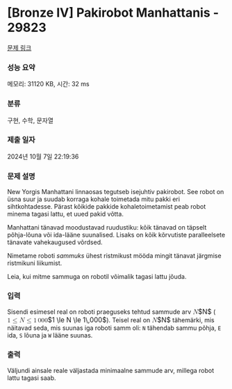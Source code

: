 # [Bronze IV] Pakirobot Manhattanis - 29823 

[문제 링크](https://www.acmicpc.net/problem/29823) 

### 성능 요약

메모리: 31120 KB, 시간: 32 ms

### 분류

구현, 수학, 문자열

### 제출 일자

2024년 10월 7일 22:19:36

### 문제 설명

<p>New Yorgis Manhattani linnaosas tegutseb isejuhtiv pakirobot. See robot on üsna suur ja suudab korraga kohale toimetada mitu pakki eri sihtkohtadesse. Pärast kõikide pakkide kohaletoimetamist peab robot minema tagasi lattu, et uued pakid võtta.</p>

<p>Manhattani tänavad moodustavad ruudustiku: kõik tänavad on täpselt põhja-lõuna või ida-lääne suunalised. Lisaks on kõik kõrvutiste paralleelsete tänavate vahekaugused võrdsed.</p>

<p>Nimetame roboti <em>sammuks</em> ühest ristmikust mööda mingit tänavat järgmise ristmikuni liikumist.</p>

<p>Leia, kui mitme sammuga on robotil võimalik tagasi lattu jõuda.</p>

### 입력 

 <p>Sisendi esimesel real on roboti praeguseks tehtud sammude arv <mjx-container class="MathJax" jax="CHTML" style="font-size: 109%; position: relative;"><mjx-math class="MJX-TEX" aria-hidden="true"><mjx-mi class="mjx-i"><mjx-c class="mjx-c1D441 TEX-I"></mjx-c></mjx-mi></mjx-math><mjx-assistive-mml unselectable="on" display="inline"><math xmlns="http://www.w3.org/1998/Math/MathML"><mi>N</mi></math></mjx-assistive-mml><span aria-hidden="true" class="no-mathjax mjx-copytext">$N$</span></mjx-container> (<mjx-container class="MathJax" jax="CHTML" style="font-size: 109%; position: relative;"><mjx-math class="MJX-TEX" aria-hidden="true"><mjx-mn class="mjx-n"><mjx-c class="mjx-c31"></mjx-c></mjx-mn><mjx-mo class="mjx-n" space="4"><mjx-c class="mjx-c2264"></mjx-c></mjx-mo><mjx-mi class="mjx-i" space="4"><mjx-c class="mjx-c1D441 TEX-I"></mjx-c></mjx-mi><mjx-mo class="mjx-n" space="4"><mjx-c class="mjx-c2264"></mjx-c></mjx-mo><mjx-mn class="mjx-n" space="4"><mjx-c class="mjx-c31"></mjx-c></mjx-mn><mjx-mstyle><mjx-mspace style="width: 0.167em;"></mjx-mspace></mjx-mstyle><mjx-mn class="mjx-n"><mjx-c class="mjx-c30"></mjx-c><mjx-c class="mjx-c30"></mjx-c><mjx-c class="mjx-c30"></mjx-c></mjx-mn></mjx-math><mjx-assistive-mml unselectable="on" display="inline"><math xmlns="http://www.w3.org/1998/Math/MathML"><mn>1</mn><mo>≤</mo><mi>N</mi><mo>≤</mo><mn>1</mn><mstyle scriptlevel="0"><mspace width="0.167em"></mspace></mstyle><mn>000</mn></math></mjx-assistive-mml><span aria-hidden="true" class="no-mathjax mjx-copytext">$1 \le N \le 1\,000$</span></mjx-container>). Teisel real on <mjx-container class="MathJax" jax="CHTML" style="font-size: 109%; position: relative;"><mjx-math class="MJX-TEX" aria-hidden="true"><mjx-mi class="mjx-i"><mjx-c class="mjx-c1D441 TEX-I"></mjx-c></mjx-mi></mjx-math><mjx-assistive-mml unselectable="on" display="inline"><math xmlns="http://www.w3.org/1998/Math/MathML"><mi>N</mi></math></mjx-assistive-mml><span aria-hidden="true" class="no-mathjax mjx-copytext">$N$</span></mjx-container> tähemärki, mis näitavad seda, mis suunas iga roboti samm oli: <code>N</code> tähendab sammu põhja, <code>E</code> ida, <code>S</code> lõuna ja <code>W</code> lääne suunas.</p>

### 출력 

 <p>Väljundi ainsale reale väljastada minimaalne sammude arv, millega robot lattu tagasi saab.</p>

